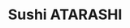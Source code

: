 ---
layout: place
title: "Sushi ATARASHI"
permalink: /pennsylvania/pittsburgh/sushi-atarashi.html
stateAbbr: PA
stateName: Pennsylvania
cityName: Pittsburgh
place_id: ChIJnYeF6ynyNIgRpvE8GG_enX0
photos:
  - name: >-
      places/ChIJnYeF6ynyNIgRpvE8GG_enX0/photos/AUy1YQ34ufvzjdJAW76mmTfZo3xrf39ZpSOFjr6BsFkT8heHBR3YBhhkO6oaiiWQIi7TfBb4A_3IwsZmF5DG2XzI4cBWUabCRpq7dTS5L839t3CLiRFEq60basiqe4gK68_hLOG-6hbdfSrQM9Mr96q6WZK6tBLsnAPjvNYMlLXwy8v0N37rNok3ss_eVlTuzc978TbYC1Jf8kHyEcGV4w3fRVXHK3Y4X05A0-JZegR-vlVAd49UhxeVpnoiCzt0kMMGQBi7UZ3Zei7ez2kBZ-nb5VX42z1DVZ9b_zPGG-NHxey1Rw
    widthPx: 4032
    heightPx: 3024
    authorAttributions:
      - displayName: Sushi ATARASHI
        uri: https://maps.google.com/maps/contrib/117147010739038877710
        photoUri: >-
          https://lh3.googleusercontent.com/a-/ALV-UjVQAufZqHOkwQZTHasEb7RJvV5CUHFf-pIb-s3LdSTjM5BGocZb=s100-p-k-no-mo
    flagContentUri: >-
      https://www.google.com/local/imagery/report/?cb_client=maps_api_places.places_api&image_key=!1e10!2sAF1QipM-7gcJVcarXuai5eUZHkdgd6mS172TB4e95Zxi&hl=en-US
    googleMapsUri: >-
      https://www.google.com/maps/place//data=!3m4!1e2!3m2!1sAF1QipM-7gcJVcarXuai5eUZHkdgd6mS172TB4e95Zxi!2e10!4m2!3m1!1s0x8834f229eb85879d:0x7d9dde6f183cf1a6
  - name: >-
      places/ChIJnYeF6ynyNIgRpvE8GG_enX0/photos/AUy1YQ2vislPxP85Y70u1FYZNphwErelTWDnTne8BvPZePgMS1WjsWTxPthwdwpAnPUfdAOe1ZFCApf8XQBC0jBuVL_IgOSFwLImeahMPw0m34_0isIJ0AtkeKyvOK1kzigfUuFncERbu8F4nwy-25IOT6rKhTaRtDh1Bn84BpwJgegjGqOCm2eWhvt1Yvn8PreO_A3Ormi2w6bIXZtZX05yiRYG-b4tn656oqvHPYzSEi2qwYi-a-TY1odQS8Vfj3-egZ6cvfGt74yye19EZCrEcjzlMEH2Qv5Yg6k4jN5QC3moug
    widthPx: 4800
    heightPx: 3200
    authorAttributions:
      - displayName: Sushi ATARASHI
        uri: https://maps.google.com/maps/contrib/117147010739038877710
        photoUri: >-
          https://lh3.googleusercontent.com/a-/ALV-UjVQAufZqHOkwQZTHasEb7RJvV5CUHFf-pIb-s3LdSTjM5BGocZb=s100-p-k-no-mo
    flagContentUri: >-
      https://www.google.com/local/imagery/report/?cb_client=maps_api_places.places_api&image_key=!1e10!2sAF1QipNrOqrRSPUKOg5xgYni5mHyTrLgybXdTyVb_4yK&hl=en-US
    googleMapsUri: >-
      https://www.google.com/maps/place//data=!3m4!1e2!3m2!1sAF1QipNrOqrRSPUKOg5xgYni5mHyTrLgybXdTyVb_4yK!2e10!4m2!3m1!1s0x8834f229eb85879d:0x7d9dde6f183cf1a6
  - name: >-
      places/ChIJnYeF6ynyNIgRpvE8GG_enX0/photos/AUy1YQ0HjTTJWFmo3eBKDcHzT47nCrniHxs1RPp4RB126OmQndrCZrtoS-OpiHfO4CIy4O5vlNSyyoKcle_KF0URlzy9M-3sPdSebZ9zRJb4PDeMS0UiuWm3guSYtxr-C8GivGsbV8FB2BRnjRy8ce_E-Iq_DVSUfqFVfZJNOIZQ9ZB25XGGHA8WHtklLYbFZEzJrI2GsldlL7KDlCMSOVkV0VA-prvK9wcS4PMdjRtxETti6oXFSZ73pUOBQMYEYUIRnykVrw7G54WQldh9QOWuA5GMC4WhdEvb4l4nj6hsSg1uQg
    widthPx: 4104
    heightPx: 2856
    authorAttributions:
      - displayName: Sushi ATARASHI
        uri: https://maps.google.com/maps/contrib/117147010739038877710
        photoUri: >-
          https://lh3.googleusercontent.com/a-/ALV-UjVQAufZqHOkwQZTHasEb7RJvV5CUHFf-pIb-s3LdSTjM5BGocZb=s100-p-k-no-mo
    flagContentUri: >-
      https://www.google.com/local/imagery/report/?cb_client=maps_api_places.places_api&image_key=!1e10!2sAF1QipNlSbpm02MWWE2dTVdS327un9UB-Kxzm8rn13fF&hl=en-US
    googleMapsUri: >-
      https://www.google.com/maps/place//data=!3m4!1e2!3m2!1sAF1QipNlSbpm02MWWE2dTVdS327un9UB-Kxzm8rn13fF!2e10!4m2!3m1!1s0x8834f229eb85879d:0x7d9dde6f183cf1a6
  - name: >-
      places/ChIJnYeF6ynyNIgRpvE8GG_enX0/photos/AUy1YQ31K08j8N8WLctQAnLJDJWwhUruI1TAF-AWC8dJUIxwOgv57byDwWE6Vhiv1fEzzzTnt56PCZeV7i1L2hTPbUhDmbB17L-xWk2kpXLVO-EuNXXms92GPlsNUFKXQzFSvjpasbZofCaNugac4rDeXuEpqgZAQ5jdP9YbBwQv-9VmZzoZvr2IIcHKMsASO_4apu8rr_qcNy74f3JzJj8qy8ypRhdYTF9vaHwuUZ4mGkwH_IKcM0gjEOnjfpcOCA9mQAHJDyAjkE5KxCO-HyQyk6JAcKoAJZ9kIu78st0E0ZIdmv4XBf2VNFH1k3wF6IkG704ZKjp_RjxsD4vWOTGP5dkMGRFX9UgmhXGnJvVs0CvHxJFWIo9qJDHA4pG1FHYbxsPywQxEvIBTuxBSFNwqtwL0KYso-3gd5ysisWPyuxUtp3Np
    widthPx: 4000
    heightPx: 3000
    authorAttributions:
      - displayName: Pittsburgh Real
        uri: https://maps.google.com/maps/contrib/105964881711068334722
        photoUri: >-
          https://lh3.googleusercontent.com/a-/ALV-UjU0XHF9uFRNW6k1Z6munCfy4bVZSLtfF0aakK70KT9umq8aPIqp=s100-p-k-no-mo
    flagContentUri: >-
      https://www.google.com/local/imagery/report/?cb_client=maps_api_places.places_api&image_key=!1e10!2sCIHM0ogKEICAgIDpuo3eyAE&hl=en-US
    googleMapsUri: >-
      https://www.google.com/maps/place//data=!3m4!1e2!3m2!1sCIHM0ogKEICAgIDpuo3eyAE!2e10!4m2!3m1!1s0x8834f229eb85879d:0x7d9dde6f183cf1a6
  - name: >-
      places/ChIJnYeF6ynyNIgRpvE8GG_enX0/photos/AUy1YQ3pWm_jCzLuirYztDqPhcg4BqISI8Owz3SCcWuaHj4cwwr1w3ZHumSTUX6V9m9AJXHbNhcayplpMoY0y3pHVNxxEWKliApVrgqprHglnPOCfWHm79t_OtnFzuZ6wocWPtBTlkJBp-0uFYEzOAIy2VZ4QdnQZdsOrHSS72ekDw0gO0FZe78jM5Aq26fTM6Fif4NRYsgJRxZKt_hr4XUZff8iVjnHnxJdrvJ20dYDE0sa7EoQ-7KZ7zHPWoZg-uvQbzYlJgKn1xdANJxxYhbvWsx8jNvmHxNaqBpg7APB-hDj5Q
    widthPx: 2000
    heightPx: 1333
    authorAttributions:
      - displayName: Sushi ATARASHI
        uri: https://maps.google.com/maps/contrib/117147010739038877710
        photoUri: >-
          https://lh3.googleusercontent.com/a-/ALV-UjVQAufZqHOkwQZTHasEb7RJvV5CUHFf-pIb-s3LdSTjM5BGocZb=s100-p-k-no-mo
    flagContentUri: >-
      https://www.google.com/local/imagery/report/?cb_client=maps_api_places.places_api&image_key=!1e10!2sAF1QipOFYAfWFrB6RvjuXL0iGI9tLhd8RuZUxcj-miol&hl=en-US
    googleMapsUri: >-
      https://www.google.com/maps/place//data=!3m4!1e2!3m2!1sAF1QipOFYAfWFrB6RvjuXL0iGI9tLhd8RuZUxcj-miol!2e10!4m2!3m1!1s0x8834f229eb85879d:0x7d9dde6f183cf1a6
  - name: >-
      places/ChIJnYeF6ynyNIgRpvE8GG_enX0/photos/AUy1YQ1HAFDCwzh37UKvTNc4TT8zzTkXxAr8Vz0UogL96-H4jwH0lTFUtksNyvL0uKN3Ekep_PtAF9baGT8ZiMkHgHoFBKN9A2-wp3b-uxR8CSdyD2rrDPz0UeQfUrZxxG1c0kuQhRlBVskzCNjjiTQku3jK5bYhXCq_IO316S0OeUgSOIsj_walwH5HVeJw-TN1_56DL58ZocPzuVbXNYVQqaThs-xZXnDaeJ57fZz7HuXWROhZl0lVrhGlR5uFcFkm7aBdjyUbTIQZG0CpzG0GANp7AcHWtSui-yYlyO618M0kXw
    widthPx: 4597
    heightPx: 3064
    authorAttributions:
      - displayName: Sushi ATARASHI
        uri: https://maps.google.com/maps/contrib/117147010739038877710
        photoUri: >-
          https://lh3.googleusercontent.com/a-/ALV-UjVQAufZqHOkwQZTHasEb7RJvV5CUHFf-pIb-s3LdSTjM5BGocZb=s100-p-k-no-mo
    flagContentUri: >-
      https://www.google.com/local/imagery/report/?cb_client=maps_api_places.places_api&image_key=!1e10!2sAF1QipN1deCgjMEmhod4M90qfSvq7y0yuNjG0laCFG7L&hl=en-US
    googleMapsUri: >-
      https://www.google.com/maps/place//data=!3m4!1e2!3m2!1sAF1QipN1deCgjMEmhod4M90qfSvq7y0yuNjG0laCFG7L!2e10!4m2!3m1!1s0x8834f229eb85879d:0x7d9dde6f183cf1a6
  - name: >-
      places/ChIJnYeF6ynyNIgRpvE8GG_enX0/photos/AUy1YQ2KKt0XLlGxoHBM-YoqjTlFnJ4QigXDN_xN3hwYrv0GxPCctBTXx4mQHj5WXK0-RTPxkSAg-ufE3cY2bC1cftdixJK25Dyt4nsyWlAxrK2juXxSJC1q3PBPMTExvnMW4u86_n01WdKsO3Ck7RNAVVupkvHpFhnGzaPR_UHtC7glXLB17naIYTwwskCnTdlbQU2qzUVFztMsJNaQJBB7v6B8W0NSVf5xv_cHnMUQ6cb-OB_beJ3CGKEYw8-atYC2w92AoFYmqdw5DQX7rZfB-hpRYlPUec0s3ufNtwFblXNtGA
    widthPx: 2550
    heightPx: 3300
    authorAttributions:
      - displayName: Sushi ATARASHI
        uri: https://maps.google.com/maps/contrib/117147010739038877710
        photoUri: >-
          https://lh3.googleusercontent.com/a-/ALV-UjVQAufZqHOkwQZTHasEb7RJvV5CUHFf-pIb-s3LdSTjM5BGocZb=s100-p-k-no-mo
    flagContentUri: >-
      https://www.google.com/local/imagery/report/?cb_client=maps_api_places.places_api&image_key=!1e10!2sAF1QipP8IK--Gr4mMSJ-wzHo5Aeam7sHgWIEED9J6xww&hl=en-US
    googleMapsUri: >-
      https://www.google.com/maps/place//data=!3m4!1e2!3m2!1sAF1QipP8IK--Gr4mMSJ-wzHo5Aeam7sHgWIEED9J6xww!2e10!4m2!3m1!1s0x8834f229eb85879d:0x7d9dde6f183cf1a6
  - name: >-
      places/ChIJnYeF6ynyNIgRpvE8GG_enX0/photos/AUy1YQ3f0Zk5eDbM0XDwxGDF4Vt67ep-K1nbNuDw-Gw8zdGvxG2NYqiaYMnkz-P_7PZXpVziuQq4x7RG0t_NbYwNyVg2h6LGVL7__29PjQDtUTg6-HnrDEQ2KNV7P8ym6ufidN64DnkLSMGgmHVNjWkBd-_7rDZOECuLzdxXvhBzrl3CS9KMdJufTJYXgMWlYsW0gygvOpYGdKstmzkkkHYB8WZi2Y0zbKxSHhnmeAZRI2GayZw65Y89V5CrxRbybuneJHF5zc43CSb7ywqQrQg1SKjBn-3tkcSh7O4y_1VdoSe6bgYckkKxxtRr36dfvM65M4za8wnNPOWHYPxW52FlorurFh2OqBb_dx-16UxKXZD4wwmYW2lFnYz9KiKBrs0Med_4ZgInBb4b6UmAdxmC8oDJKZ9mzfb791Fzh8IseoyNMSkZ
    widthPx: 2252
    heightPx: 4000
    authorAttributions:
      - displayName: Amelia Gearhart
        uri: https://maps.google.com/maps/contrib/107169376402182381200
        photoUri: >-
          https://lh3.googleusercontent.com/a-/ALV-UjVoDw_r4PisE1YUAHdxZsvu1jZxFXpjye-_rXS4uviHEQOS7fs=s100-p-k-no-mo
    flagContentUri: >-
      https://www.google.com/local/imagery/report/?cb_client=maps_api_places.places_api&image_key=!1e10!2sCIHM0ogKEICAgID71PP71AE&hl=en-US
    googleMapsUri: >-
      https://www.google.com/maps/place//data=!3m4!1e2!3m2!1sCIHM0ogKEICAgID71PP71AE!2e10!4m2!3m1!1s0x8834f229eb85879d:0x7d9dde6f183cf1a6
  - name: >-
      places/ChIJnYeF6ynyNIgRpvE8GG_enX0/photos/AUy1YQ2eHWOGdaiCowrKFJmx19w5wp_pNZRmtspkro532xyg1GI2fiE-mIjIocX92qmV5mcHdRso4zjNus8SEnXknOvPkiBb5NhYeoKLGo9ziA33os-ESH1nfK5Ss8_C90LVA4WueTlzFS9b6FvyKGdyjJtNCD_pq9_QC6rxL54vOzuWk4aXgflIxsZ0X6NbgDN7RvldYk8_qvfylvIp-O2NfHXRl2CDULn-wSwSsgWJZDxTeL_PLaXFW7EEE8fWd7aE0Z2mmu_phwmICllhsIPFZBTFOuY5aFNwMk-hem6mSYPbvnNM_5GUVgnDCFcaAfNpK-tt8JC2aQZz7xvwTH62XuNOW42pSFr0ChRXAtFQcGjBnWHDveVVsCAr-YvbHe32UDUg6VF5Mm7P-ej9EOCphByedrnzs5-ooi3vVrESmJwQ199E
    widthPx: 4000
    heightPx: 3000
    authorAttributions:
      - displayName: Pittsburgh Real
        uri: https://maps.google.com/maps/contrib/105964881711068334722
        photoUri: >-
          https://lh3.googleusercontent.com/a-/ALV-UjU0XHF9uFRNW6k1Z6munCfy4bVZSLtfF0aakK70KT9umq8aPIqp=s100-p-k-no-mo
    flagContentUri: >-
      https://www.google.com/local/imagery/report/?cb_client=maps_api_places.places_api&image_key=!1e10!2sCIHM0ogKEICAgIDpuo3F7gE&hl=en-US
    googleMapsUri: >-
      https://www.google.com/maps/place//data=!3m4!1e2!3m2!1sCIHM0ogKEICAgIDpuo3F7gE!2e10!4m2!3m1!1s0x8834f229eb85879d:0x7d9dde6f183cf1a6
  - name: >-
      places/ChIJnYeF6ynyNIgRpvE8GG_enX0/photos/AUy1YQ0JNmsVO-30_iVg4mGze0VQyEwXHQRzMIfFORfeNQpZCGJlD-k2uDkv_FQz3WLL9WVwaAbHJNirz5aRIsrTeGdcl0JLdj0GpEYBzT4S_7MckGDk7j-9LSiUbsvx94S2m7sYs2m_lfS6MxSk4kxkENvBAhL0JQk55E4-s2DTzfQJTo5T3AVmno17I636uQZD6JHE-xPH3SEM2eGkZ2ezjxqLMAXAcITACgUg79jDbQKzRMcWcvYykwislwy34iJmanNiWSJm-TJmI01JNZ0e1Eleyrt_noBG8lEiBUiz0o1KP6rMsFW9uH_Q1KIfMGEZP1ZhMyFowH-q3ONPw-XjpWNRHNobw1lPLvLAxWalk3C2THTlYShlPjSb8RbEwm5vBy9HZgVUl_36B3vH9-ku6IztDRUFl4E3btp6PdktxqdfE-DI
    widthPx: 4032
    heightPx: 3024
    authorAttributions:
      - displayName: Brent B.
        uri: https://maps.google.com/maps/contrib/116217289823754521458
        photoUri: >-
          https://lh3.googleusercontent.com/a-/ALV-UjUGwrhmSK9x0FEVI4CBDA-8YMAMB3wBdO5Fztcee1Aiatxq5WVj=s100-p-k-no-mo
    flagContentUri: >-
      https://www.google.com/local/imagery/report/?cb_client=maps_api_places.places_api&image_key=!1e10!2sCIHM0ogKEICAgICM-7L16QE&hl=en-US
    googleMapsUri: >-
      https://www.google.com/maps/place//data=!3m4!1e2!3m2!1sCIHM0ogKEICAgICM-7L16QE!2e10!4m2!3m1!1s0x8834f229eb85879d:0x7d9dde6f183cf1a6
address: 120 Oakland Ave, Pittsburgh, PA 15213, USA
street: 120 Oakland Ave
city: Pittsburgh
state: PA
zip: '15213'
country: USA
neighborhood: West Oakland
latitude: '40.441709'
longitude: '-79.957339'
accessibility_options:
  wheelchairAccessibleEntrance: true
  wheelchairAccessibleRestroom: true
  wheelchairAccessibleSeating: true
business_status: OPERATIONAL
name: Sushi ATARASHI
google_maps_links:
  directionsUri: >-
    https://www.google.com/maps/dir//''/data=!4m7!4m6!1m1!4e2!1m2!1m1!1s0x8834f229eb85879d:0x7d9dde6f183cf1a6!3e0
  placeUri: https://maps.google.com/?cid=9051635394813948326
  writeAReviewUri: >-
    https://www.google.com/maps/place//data=!4m3!3m2!1s0x8834f229eb85879d:0x7d9dde6f183cf1a6!12e1
  reviewsUri: >-
    https://www.google.com/maps/place//data=!4m4!3m3!1s0x8834f229eb85879d:0x7d9dde6f183cf1a6!9m1!1b1
  photosUri: >-
    https://www.google.com/maps/place//data=!4m3!3m2!1s0x8834f229eb85879d:0x7d9dde6f183cf1a6!10e5
primary_type: Sushi Restaurant
opening_hours:
  regular: null
  current: null
secondary_opening_hours:
  regular:
    weekdayDescriptions: null
    type: null
  current:
    weekdayDescriptions: null
    type: null
phone: null
price_level: null
price_range: null
rating: null
rating_count: 0
website: null
description: null
reviews: null
parking_options: null
payment_options: null
allow_dogs: null
curbside_pickup: null
delivery: null
dine_in: null
good_for_children: null
good_for_groups: null
good_for_sports: null
live_music: null
menu_for_children: null
outdoor_seating: null
reservable: null
restroom: null
serves_beer: null
serves_breakfast: null
serves_brunch: null
serves_cocktails: null
serves_coffee: null
serves_dinner: null
serves_dessert: null
serves_lunch: null
serves_vegetarian_food: null
serves_wine: null
takeout: null
slug: Sushi-ATARASHI

---